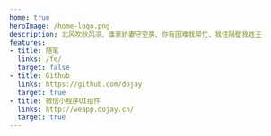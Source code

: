 ```yaml
---
home: true
heroImage: /home-logo.png
description: 北风吹秋风凉、谁家娇妻守空房、你有困难我帮忙、我住隔壁我姓王
features:
- title: 随笔
  links: /fe/
  target: false
- title: Github
  links: https://github.com/dojay
  target: true
- title: 微信小程序UI组件
  links: http://weapp.dojay.cn/
  target: true
---
```

